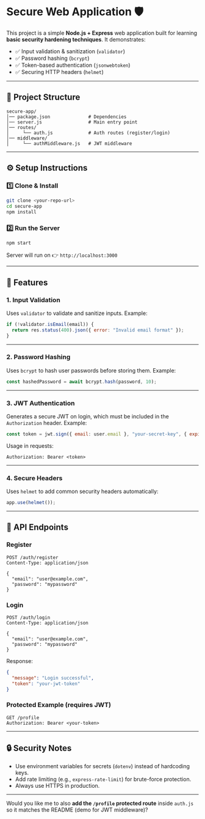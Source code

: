 # Secure Web Application 🛡️

This project is a simple **Node.js + Express** web application built for learning **basic security hardening techniques**.
It demonstrates:

* ✅ Input validation & sanitization (`validator`)
* ✅ Password hashing (`bcrypt`)
* ✅ Token-based authentication (`jsonwebtoken`)
* ✅ Securing HTTP headers (`helmet`)

---

## 📂 Project Structure

```
secure-app/
│── package.json              # Dependencies
│── server.js                 # Main entry point
│── routes/
│     └── auth.js             # Auth routes (register/login)
│── middleware/
│     └── authMiddleware.js   # JWT middleware
```

---

## ⚙️ Setup Instructions

### 1️⃣ Clone & Install

```bash
git clone <your-repo-url>
cd secure-app
npm install
```

### 2️⃣ Run the Server

```bash
npm start
```

Server will run on 👉 `http://localhost:3000`

---

## 🔑 Features

### 1. Input Validation

Uses `validator` to validate and sanitize inputs.
Example:

```js
if (!validator.isEmail(email)) {
  return res.status(400).json({ error: "Invalid email format" });
}
```

---

### 2. Password Hashing

Uses `bcrypt` to hash user passwords before storing them.
Example:

```js
const hashedPassword = await bcrypt.hash(password, 10);
```

---

### 3. JWT Authentication

Generates a secure JWT on login, which must be included in the `Authorization` header.
Example:

```js
const token = jwt.sign({ email: user.email }, "your-secret-key", { expiresIn: "1h" });
```

Usage in requests:

```
Authorization: Bearer <token>
```

---

### 4. Secure Headers

Uses `helmet` to add common security headers automatically:

```js
app.use(helmet());
```

---

## 📌 API Endpoints

### Register

```http
POST /auth/register
Content-Type: application/json

{
  "email": "user@example.com",
  "password": "mypassword"
}
```

### Login

```http
POST /auth/login
Content-Type: application/json

{
  "email": "user@example.com",
  "password": "mypassword"
}
```

Response:

```json
{
  "message": "Login successful",
  "token": "your-jwt-token"
}
```

### Protected Example (requires JWT)

```http
GET /profile
Authorization: Bearer <your-token>
```

---

## 🔒 Security Notes

* Use environment variables for secrets (`dotenv`) instead of hardcoding keys.
* Add rate limiting (e.g., `express-rate-limit`) for brute-force protection.
* Always use HTTPS in production.

---

Would you like me to also **add the `/profile` protected route** inside `auth.js` so it matches the README (demo for JWT middleware)?
